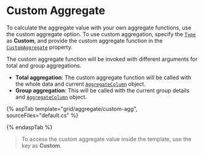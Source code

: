 # Custom Aggregate

To calculate the aggregate value with your own aggregate functions, use the custom aggregate option. To use custom aggregation, specify the [`Type`](https://help.syncfusion.com/cr/aspnetcore-js2/Syncfusion.EJ2.Grids.GridAggregateColumn.html#Syncfusion_EJ2_Grids_GridAggregateColumn_Type) as **Custom**, and provide the custom aggregate function in the [`CustomAggregate`](https://help.syncfusion.com/cr/aspnetcore-js2/Syncfusion.EJ2.Grids.GridAggregateColumn.html#Syncfusion_EJ2_Grids_GridAggregateColumn_CustomAggregate) property.

The custom aggregate function will be invoked with different arguments for total and group aggregations.
* **Total aggregation**: The custom aggregate function will be called with the whole data and current [`AggregateColumn`](https://help.syncfusion.com/cr/aspnetcore-js2/Syncfusion.EJ2.Grids.GridAggregateColumn.html)
object.
* **Group aggregation**: This will be called with the current group details and [`AggregateColumn`](https://help.syncfusion.com/cr/aspnetcore-js2/Syncfusion.EJ2.Grids.GridAggregateColumn.html) object.

{% aspTab template="grid/aggregate/custom-agg", sourceFiles="default.cs" %}

{% endaspTab %}

> To access the custom aggregate value inside the template, use the key as **Custom**.
